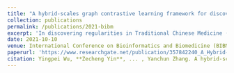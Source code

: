 ```yaml
---
title: "A hybrid-scales graph contrastive learning framework for discovering regularities in traditional Chinese medicine formula"
collection: publications
permalink: /publications/2021-bibm
excerpt: 'In discovering regularities in Traditional Chinese Medicine (TCM), several machine learning methods, like topic model, auto-encoder, and GNNs, have been proposed for discovering regularities in TCM. However, they are often limited by speciﬁc data challenges (e.g., complex relations with rich TCM knowledge, sparsity and ambiguity, expensive data labeling, etc.) in TCM formulae. Addressing these challenges, we ﬁrst establish a TCM Attributed Heterogeneous Information Network (TAHIN) for modeling massive formulae, which can assemble various types of additional information and capture their relations. We further propose a novel hybrid-scales graph contrastive learning framework to learn high-quality node representations in a whole unsupervised manner which can be helpful for various tasks of discovering regularities such as herb classiﬁcation and herb similarity search, etc. Extensive experiments demonstrate the effectiveness and interpretability of our method. Our source code and datasets are available at https://github.com/Yonggie/HsCTRD.'
date: 2021-10-10
venue: International Conference on Bioinformatics and Biomedicine (BIBM 2021)
paperurl: 'https://www.researchgate.net/publication/357842240_A_Hybrid-scales_Graph_Contrastive_learning_Framework_for_Discovering_Regularities_in_Traditional_Chinese_Medicine_Formula'
citation: Yingpei Wu, **Zecheng Yin**, ... , Yanchun Zhang. A hybrid-scales graph contrastive learning framework for discovering regularities in traditional Chinese medicine formula, BIBM'21
---
```

